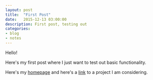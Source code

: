 ```yaml
---
layout: post
title:  "First Post"
date:   2015-12-13 03:00:00
description: First post, testing out
categories:
- blog
- notes
---
```


Hello!

Here's my first post where I just want to test out basic functionality.

Here's my [homepage][homepage] and here's a [link][darkroom] to a project I am considering.

[darkroom]: https://github.com/doublespeakgames/adarkroom
[homepage]: http://kevinrpan.github.io